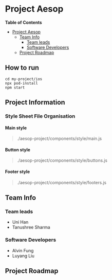 # Project Aesop
<!-- markdown-toc start - Don't edit this section. Run M-x markdown-toc-refresh-toc -->
**Table of Contents**

- [Project Aesop](#project-aesop)
    - [Team Info](#team-info)
        - [Team leads](#team-leads)
        - [Software Developers](#software-developers)
    - [Project Roadmap](#project-roadmap)

<!-- markdown-toc end -->

## How to run
```
cd my-project/ios
npx pod-install
npm start
```

## Project Information

### Style Sheet File Organisation
#### Main style
> ./aesop-project/components/style/main.js

#### Button style
> ./aesop-project/components/style/buttons.js

#### Footer style
> ./aesop-project/components/style/footers.js

## Team Info

### Team leads
* Uni Han
* Tanushree Sharma
 
### Software Developers
* Alvin Fung
* Luyang Liu

## Project Roadmap
